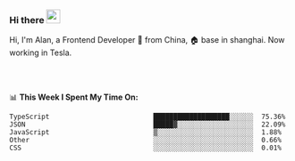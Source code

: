 ### Hi there <img src="https://media.giphy.com/media/hvRJCLFzcasrR4ia7z/giphy.gif" width="25px">

<!-- ![visitors](https://visitor-badge.glitch.me/badge?page_id=dislfyer.dislfyer) -->

Hi, I'm Alan, a Frontend Developer 🚀 from China, 🏠 base in shanghai. Now working in Tesla.

<br/>
<br/>

📊 **This Week I Spent My Time On:**


<!--START_SECTION:waka-->

```text
TypeScript                          ███████████████████░░░░░░  75.36%
JSON                                █████▓░░░░░░░░░░░░░░░░░░░  22.09%
JavaScript                          ▒░░░░░░░░░░░░░░░░░░░░░░░░  1.88%
Other                               ░░░░░░░░░░░░░░░░░░░░░░░░░  0.66%
CSS                                 ░░░░░░░░░░░░░░░░░░░░░░░░░  0.01%
```

<!--END_SECTION:waka-->

<!--
**About Me:**
 -->
